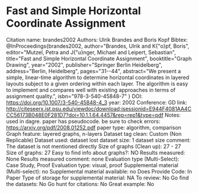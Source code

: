 # Fast and Simple Horizontal Coordinate Assignment

Citation name: brandes2002
Authors: Ulrik Brandes and Boris Kopf
Bibtex: @InProceedings{brandes2002,
author="Brandes, Ulrik
and K{\"o}pf, Boris",
editor="Mutzel, Petra
and J{\"u}nger, Michael
and Leipert, Sebastian",
title="Fast and Simple Horizontal Coordinate Assignment",
booktitle="Graph Drawing",
year="2002",
publisher="Springer Berlin Heidelberg",
address="Berlin, Heidelberg",
pages="31--44",
abstract="We present a simple, linear-time algorithm to determine horizontal coordinates in layered layouts subject to a given ordering within each layer. The algorithm is easy to implement and compares well with existing approaches in terms of assignment quality.",
isbn="978-3-540-45848-7"
}
DOI: https://doi.org/10.1007/3-540-45848-4_3
year: 2002
Conference: GD
link: http://citeseerx.ist.psu.edu/viewdoc/download;jsessionid=E944F4081AA4CCC56173B048E0F281D7?doi=10.1.1.64.4457&rep=rep1&type=pdf
Notes: used in dagre. paper has pseudocode.
be sure to check errors:
https://arxiv.org/pdf/2008.01252.pdf
paper type: algorithm, comparison
Graph feature: layered graphs, n-layers
Dataset tag clean: Custom (Non Replicable)
Dataset used: dataset lost
dataset size: 1
dataset size comment: The dataset is not mentioned directly
Size of graphs (Clean up): 27 - 27
Size of graphs: 27
Easy to find info about graphs?: NO
Results measured: None
Results measured comment: none
Evaluation type (Multi-Select): Case Study, Proof
Evaluation type: visual, proof
Supplemental material (Multi-select): no
Supplemental material available: no
Does Provide Code: In Paper
Type of storage for supplemental material: NA
To review: No
Go find the datasets: No
Go hunt for citations: No
Great example: No